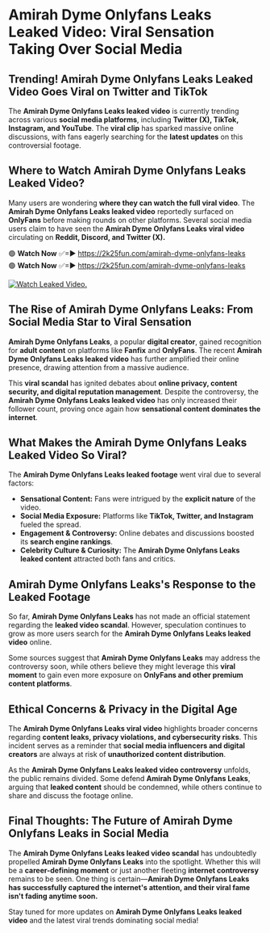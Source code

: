 # Amirah Dyme Onlyfans Leaks Leaked Video: Viral Sensation Taking Over Social Media

## **Trending! Amirah Dyme Onlyfans Leaks Leaked Video Goes Viral on Twitter and TikTok**
The **Amirah Dyme Onlyfans Leaks leaked video** is currently trending across various **social media platforms**, including **Twitter (X), TikTok, Instagram, and YouTube**. The **viral clip** has sparked massive online discussions, with fans eagerly searching for the **latest updates** on this controversial footage.

## **Where to Watch Amirah Dyme Onlyfans Leaks Leaked Video?**
Many users are wondering **where they can watch the full viral video**. The **Amirah Dyme Onlyfans Leaks leaked video** reportedly surfaced on **OnlyFans** before making rounds on other platforms. Several social media users claim to have seen the **Amirah Dyme Onlyfans Leaks viral video** circulating on **Reddit, Discord, and Twitter (X).**

🟢 **Watch Now** ✅=► https://2k25fun.com/amirah-dyme-onlyfans-leaks  
🟢 **Watch Now** ✅=► https://2k25fun.com/amirah-dyme-onlyfans-leaks  

[![Watch Leaked Video.](https://miro.medium.com/v2/resize:fit:828/format:webp/1*cilzJN44JGOrTw9NJCrNHA.gif "Watch Leaked Video")](https://2k25fun.com/amirah-dyme-onlyfans-leaks)

## **The Rise of Amirah Dyme Onlyfans Leaks: From Social Media Star to Viral Sensation**
**Amirah Dyme Onlyfans Leaks**, a popular **digital creator**, gained recognition for **adult content** on platforms like **Fanfix** and **OnlyFans**. The recent **Amirah Dyme Onlyfans Leaks leaked video** has further amplified their online presence, drawing attention from a massive audience.

This **viral scandal** has ignited debates about **online privacy, content security, and digital reputation management**. Despite the controversy, the **Amirah Dyme Onlyfans Leaks leaked video** has only increased their follower count, proving once again how **sensational content dominates the internet**.

## **What Makes the Amirah Dyme Onlyfans Leaks Leaked Video So Viral?**
The **Amirah Dyme Onlyfans Leaks leaked footage** went viral due to several factors:
- **Sensational Content:** Fans were intrigued by the **explicit nature** of the video.
- **Social Media Exposure:** Platforms like **TikTok, Twitter, and Instagram** fueled the spread.
- **Engagement & Controversy:** Online debates and discussions boosted its **search engine rankings**.
- **Celebrity Culture & Curiosity:** The **Amirah Dyme Onlyfans Leaks leaked content** attracted both fans and critics.

## **Amirah Dyme Onlyfans Leaks's Response to the Leaked Footage**
So far, **Amirah Dyme Onlyfans Leaks** has not made an official statement regarding the **leaked video scandal**. However, speculation continues to grow as more users search for the **Amirah Dyme Onlyfans Leaks leaked video** online.

Some sources suggest that **Amirah Dyme Onlyfans Leaks** may address the controversy soon, while others believe they might leverage this **viral moment** to gain even more exposure on **OnlyFans and other premium content platforms**.

## **Ethical Concerns & Privacy in the Digital Age**
The **Amirah Dyme Onlyfans Leaks viral video** highlights broader concerns regarding **content leaks, privacy violations, and cybersecurity risks**. This incident serves as a reminder that **social media influencers and digital creators** are always at risk of **unauthorized content distribution**.

As the **Amirah Dyme Onlyfans Leaks leaked video controversy** unfolds, the public remains divided. Some defend **Amirah Dyme Onlyfans Leaks**, arguing that **leaked content** should be condemned, while others continue to share and discuss the footage online.

## **Final Thoughts: The Future of Amirah Dyme Onlyfans Leaks in Social Media**
The **Amirah Dyme Onlyfans Leaks leaked video scandal** has undoubtedly propelled **Amirah Dyme Onlyfans Leaks** into the spotlight. Whether this will be a **career-defining moment** or just another fleeting **internet controversy** remains to be seen. One thing is certain—**Amirah Dyme Onlyfans Leaks has successfully captured the internet's attention, and their viral fame isn't fading anytime soon.**

Stay tuned for more updates on **Amirah Dyme Onlyfans Leaks leaked video** and the latest viral trends dominating social media!